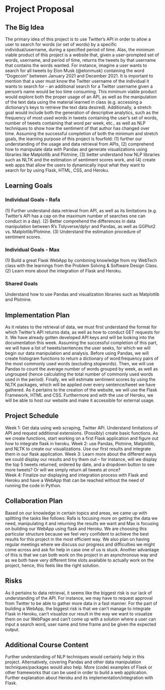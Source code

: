 # Project Proposal

## The Big Idea

The primary idea of this project is to use Twitter’s API in order to allow a user to search for words (or set of words) by a specific individual/username, during a specified period of time. Alas, the minimum viable product of this project is a website that, given a user-prompted set of words, username, and period of time, returns the tweets by that username that contains the words wanted. For instance, imagine a user wants to search for all tweets by Elon Musk (@elonmusk) containing the word “Dogecoin” between January 2021 and December 2021. It is important to mention that a user must know the Twitter username of the individual it wants to search for – an additional search for a Twitter username given a person’s name would be too time consuming. 
This minimum viable product would explore both the proper usage of an API, as well as the manipulation of the text data using the material learned in class (e.g. accessing a dictionary’s keys to retrieve the text data desired). Additionally, a stretch goal would include both the generation of descriptive analytics, such as the frequency of most used words in tweets containing the user’s set of words, number of tweets containing that word per week, etc., as well as NLP techniques to show how the sentiment of that author has changed over time.
Assuming the successful completion of both the minimum and stretch goals, the learning purpose of this project is fourfold: (1) further our understanding of the usage and data retrieval from APIs, (2) comprehend how to manipulate data with Pandas and generate visualizations using libraries like Matplotlib and Plotnine, (3) better understand how NLP libraries such as NLTK and the estimation of sentiment scores work, and (4) create web apps that allow the users to dynamically input what they want to search for by using Flask, HTML, CSS, and Heroku.

## Learning Goals

### Individual Goals - Rafa

(1) Further understand data retrieval from API, as well as its limitations (e.g. Twitter’s API has a cap on the maximum number of searches one can conduct in a day).
(2) Better comprehend the differences in data manipulation between R’s Tidyverse/dplyr and Pandas, as well as GGPlot2 vs. Matplotlib/Plotnine.
(3) Understand the estimation procedure of sentiment scores.

### Individual Goals - Max

(1) Build a great Flask WebApp by combining knowledge from my WebTech class with the learnings from the Problem Solving & Software Design Class. 
(2) Learn more about the integration of Flask and Heroku.

### Shared Goals

Understand how to use Pandas and visualization libraries such as Matplotlib and Plotnine.

## Implementation Plan

As it relates to the retrieval of data, we must first understand the format for which Twitter’s API returns data, as well as how to conduct GET requests for it. We have already gotten developed API keys and will be looking into the documentation this week. Assuming the successful completion of this part, we will have a list of tweets/sentences the user seeks, for which we will begin our data manipulation and analysis. Before using Pandas, we will create histogram functions to return a dictionary of word:frequency pairs of the most commonly used words (excluding stopwords). Then, we will use Pandas to count the average number of words grouped by week, as well as ungrouped (hence calculating the total number of commonly used words used in the period). Finally, we will estimate sentiment scores by using the NLTK packages, which will be applied over every sentence/tweet we have gathered.
As it pertains to the creation of the website, we will use the Flask Framework, HTML and CSS. Furthermore and with the use of Heroku, we will be able to host our website and make it accessible for external usage. 

## Project Schedule

Week 1: Get data using web scraping, Twitter API. Understand limitations of API and request additional extensions. (Possibly) create basic functions.
As we create functions, start working on a first Flask application and figure out how to integrate flask in heroku.
Week 2: use Pandas, Plotnine, Matplotlib, and NLTK to create our visualizations. Use our first results and integrate them in our flask application.
Week 3: Learn more about the different ways we could display our results and try them out – for instance, will we display the top 5 tweets returned, ordered by date, and a dropdown button to see more tweets? Or will we simply return all tweets at once?  
Week 4: 
Finalize our displaying and integration process with Flask and Heroku and have a WebApp that can be reached without the need of running the code in Python. 

## Collaboration Plan

Based on our knowledge in certain topics and areas, we came up with splitting the tasks like follows: Rafa is focusing more on getting the data we need, manipulating it and returning the results we want and Max is focusing on building our WebApp using flask and Heroku. We are choosing this particular structure because we feel very confident to achieve the best results for this project in the most efficient way. We also plan on having regular meetings where we discuss our progress and difficulties we might come across and ask for help in case one of us is stuck. Another advantage of this is that we can both work on the project in an asynchronous way and as we both have very different time slots available to actually work on the project, hence, this feels like the right solution. 

## Risks

As it pertains to data retrieval, it seems like the biggest risk is our lack of understanding of the API. For instance, we may have to request approval from Twitter to be able to gather more data in a fast manner. For the part of building a WebApp, the biggest risk is that we can’t manage to integrate Flask in Heroku, can’t visualize our result in the way we want to visualize them on our WebPage and can’t come up with a solution where a user can input a search word, user name and time frame and be given the expected output. 

## Additional Course Content

Further understanding of NLP techniques would certainly help in this project. Alternatively, covering Pandas and other data manipulation techniques/packages would also help.
More (code) examples of Flask or other frameworks that can be used in order to build a web application. Further explanation about Heroku and its implementation/integration with Flask.


